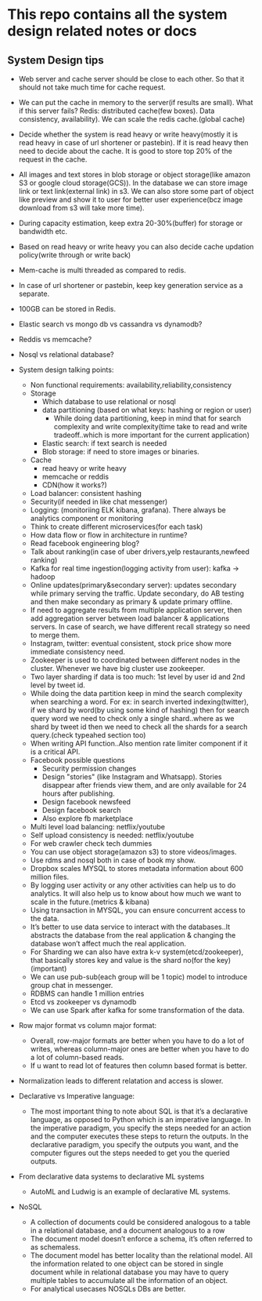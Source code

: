 # This repo contains all the system design related notes or docs

## System Design tips
* Web server and cache server should be close to each other. So that it should not take much time for cache request.
* We can put the cache in memory to the server(if results are small). What if this server fails?
Redis: distributed cache(few boxes). Data consistency, availability). We can scale the redis cache.(global cache)

* Decide whether the system is read heavy or write heavy(mostly it is read heavy in case of url shortener or pastebin). If it is read heavy then need to decide  about the cache. It is good to store top  20% of the request in the cache.

* All images and text stores in blob storage or object storage(like amazon S3 or google cloud storage(GCS)). In the database we can store image link or text link(external link) in s3. We can also store some part of object like preview and show it to user for better user experience(bcz image download from s3 will take more time).

* During capacity estimation, keep extra 20-30%(buffer) for storage or bandwidth etc.

* Based on read heavy or write heavy you can also decide cache updation policy(write through or write back)

* Mem-cache is multi threaded as compared to redis.

* In case of url shortener or pastebin, keep key generation service as a separate.

* 100GB can be stored in Redis.

* Elastic search vs mongo db vs cassandra vs dynamodb?

* Reddis vs memcache?

* Nosql vs relational database?
* System design talking points:
    * Non functional requirements: availability,reliability,consistency
    * Storage
        * Which database to use relational or nosql
        * data partitioning (based on what keys: hashing or region or user)
            * While doing data partitioning, keep in mind that for search complexity and write complexity(time take to read and write tradeoff..which is more important for the current application)
        * Elastic search: if text search is needed
        * Blob storage: if need to store images or binaries.
    * Cache
        * read heavy or write heavy
        * memcache or reddis
        * CDN(how it works?)
    * Load balancer: consistent hashing
    * Security(if needed in like chat messenger)
    * Logging: (monitoriing ELK kibana, grafana). There always be analytics component or monitoring
    * Think to create different microservices(for each task)
    * How data flow or flow in architecture in runtime?
    * Read facebook engineering blog?
    * Talk about ranking(in case of uber drivers,yelp restaurants,newfeed ranking)
    * Kafka for real time ingestion(logging activity from user): kafka -> hadoop
    * Online updates(primary&secondary server): updates secondary while primary serving the traffic. Update secondary, do AB testing and then make secondary as primary & update primary offline.
    * If need to aggregate results from multiple application server, then add aggregation server between load balancer & applications servers. In case of search, we have different recall strategy so need to merge them.
    * Instagram, twitter: eventual consistent, stock price show more immediate consistency need.
    * Zookeeper is used to coordinated between different nodes in the cluster. Whenever we have big cluster use zookeeper.
    * Two layer sharding if data is too much: 1st level by user id and 2nd level by tweet id.
    * While doing the data partition keep in mind the search complexity when searching a word. For ex: in search inverted indexing(twitter), if we shard by word(by using some kind of hashing)  then for search query word we need to check only a single shard..where as we shard by tweet id then we need to check all the shards for a search query.(check typeahed section too)
    * When writing API function..Also mention rate limiter component if it is a critical API.
    * Facebook possible questions
        * Security permission changes
        * Design "stories" (like Instagram and Whatsapp). Stories disappear after friends view them, and are only available for 24 hours after publishing. 
        * Design facebook newsfeed
        * Design facebook search
        * Also explore fb marketplace
    * Multi level load balancing: netflix/youtube
    * Self upload consistency is needed: netflix/youtube 
    * For web crawler check tech dummies
    * You can use object storage(amazon s3) to store videos/images.
    * Use rdms and nosql both in case of book my show.
    * Dropbox scales MYSQL to stores metadata information about 600 million files.
    * By logging user activity or any other activities can help us to do analytics. It will also help us to know about how much we want to scale in the future.(metrics & kibana)
    * Using transaction in MYSQL, you can ensure concurrent access to the data.
    * It’s better to use data service to interact with the databases..It abstracts the database from the real application & changing the database won’t affect much the real application.
    * For Sharding we can also have extra k-v system(etcd/zookeeper), that basically stores key and value is the shard no(for the key)(important)
    * We can use pub-sub(each group will be 1 topic) model to introduce group chat in messenger.
    * RDBMS can handle 1 million entries
    * Etcd vs zookeeper vs dynamodb
    * We can use Spark after kafka for some transformation of the data.

* Row major format vs column major format:
    * Overall, row-major formats are better when you have to do a lot of writes, whereas column-major ones are better when you have to do a lot of column-based reads.
    * If u want to read lot of features then column based format is better.
* Normalization leads to different relatation and access is slower.
* Declarative vs Imperative language:
    * The most important thing to note about SQL is that it’s a declarative language, as opposed to Python which is an imperative language. In the imperative paradigm, you specify the steps needed for an action and the computer executes these steps to return the outputs. In the declarative paradigm, you specify the outputs you want, and the computer figures out the steps needed to get you the queried outputs.
* From declarative data systems to declarative ML systems
    * AutoML and Ludwig is an example of declarative ML systems.
* NoSQL
    * A collection of documents could be considered analogous to a table in a relational database, and a document analogous to a row
    * The document model doesn’t enforce a schema, it’s often referred to as schemaless.
    * The document model has better locality than the relational model. All the information  related to one object can be stored in single document while in relational database you may have to query multiple tables to accumulate all the information of an object.
    * For analytical usecases NOSQLs DBs are better.



